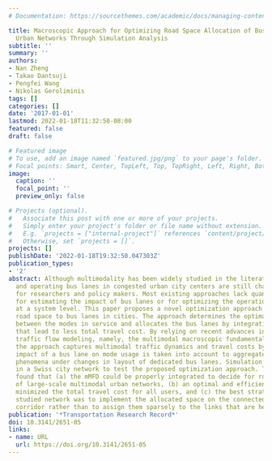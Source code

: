 ```yaml
---
# Documentation: https://sourcethemes.com/academic/docs/managing-content/

title: Macroscopic Approach for Optimizing Road Space Allocation of Bus Lanes in Multimodal
  Urban Networks Through Simulation Analysis
subtitle: ''
summary: ''
authors:
- Nan Zheng
- Takao Dantsuji
- Pengfei Wang
- Nikolas Geroliminis
tags: []
categories: []
date: '2017-01-01'
lastmod: 2022-01-18T11:32:50-08:00
featured: false
draft: false

# Featured image
# To use, add an image named `featured.jpg/png` to your page's folder.
# Focal points: Smart, Center, TopLeft, Top, TopRight, Left, Right, BottomLeft, Bottom, BottomRight.
image:
  caption: ''
  focal_point: ''
  preview_only: false

# Projects (optional).
#   Associate this post with one or more of your projects.
#   Simply enter your project's folder or file name without extension.
#   E.g. `projects = ["internal-project"]` references `content/project/deep-learning/index.md`.
#   Otherwise, set `projects = []`.
projects: []
publishDate: '2022-01-18T19:32:50.047303Z'
publication_types:
- '2'
abstract: Although multimodality has been widely studied in the literature, planning
  and operating bus lanes in congested urban city centers are still challenging topics
  for researchers and policy makers. Most existing approaches lack quantitative methods
  for estimating the impact of bus lanes or for optimizing the operation of bus lanes
  at a system level. This paper proposes a novel optimization approach for allocating
  road space to bus lanes in cities. The approach determines the optimal space share
  between the modes in service and allocates the bus lanes by integrating strategies
  that lead to less total travel cost. By relying on recent advances in network-level
  traffic flow modeling, namely, the multimodal macroscopic fundamental diagram (mMFD),
  the approach captures multimodal traffic dynamics and travel costs by mode. The
  impact of a bus lane on mode usage is taken into account to aggregated mode shift
  phenomena under changes in layout of dedicated bus lanes. Simulation was performed
  in a Swiss city network to test the proposed optimization approach. The research
  found that (a) the mMFD could be properly integrated to decide for road space optimization
  of large-scale multimodal urban networks, (b) an optimal and efficient space share
  minimized the total travel cost for all users, and (c) the best strategy for the
  studied network was to implement the allocated space on the connected links on a
  corridor rather than to assign them sparsely to the links that are heavily congested.
publication: '*Transportation Research Record*'
doi: 10.3141/2651-05
links:
- name: URL
  url: https://doi.org/10.3141/2651-05
---
```

